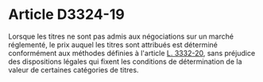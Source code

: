 # Article D3324-19

  
Lorsque les titres ne sont pas admis aux négociations sur un marché réglementé, le prix auquel les titres sont attribués est déterminé conformément aux méthodes définies à l'article [L. 3332-20][1], sans préjudice des dispositions légales qui fixent les conditions de détermination de la valeur de certaines catégories de titres.

 [1]: /affichCodeArticle.do?cidTexte=LEGITEXT000006072050&idArticle=LEGIARTI000006903064&dateTexte=&categorieLien=cid